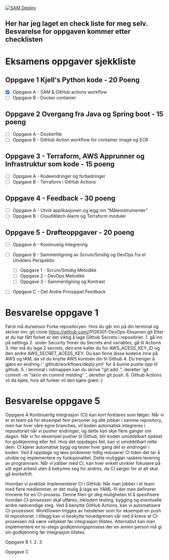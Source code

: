 [![SAM Deploy](https://github.com/HauVu94/PGR301-DevOps-Eksamen/actions/workflows/deply.yml/badge.svg)](https://github.com/HauVu94/PGR301-DevOps-Eksamen/actions/workflows/deply.yml)


## Her har jeg laget en check liste for meg selv. Besvarelse for oppgaven kommer etter checklisten

# Eksamens oppgaver sjekkliste

## Oppgave 1 Kjell's Python kode - 20 Poeng
- [x] Oppgave A - SAM & GitHub actions workflow
- [ ] Oppgave B - Docker container

## Oppgave 2 Overgang fra Java og Spring boot - 15 poeng
- [ ] Oppgave A - Dockerfile
- [ ] Oppgave B - GitHub Action workflow for container image og ECR

## Oppgave 3 - Terraform, AWS Apprunner og Infrastruktur som kode - 15 poeng
- [ ] Oppgave A - Kodeendringer og forbedringer
- [ ] Oppgave B - Terraform i GitHub Actions

## Oppgave 4 - Feedback - 30 poeng
- [ ] Oppgave A - Utvid applikasjonen og legg inn "Måleinstrumenter"
- [ ] Oppgave B - CloudWatch Alarm og Terraform moduler

## Oppgave 5 - Drøfteoppgaver - 20 poeng
- [ ] Oppgave A - Kontinuelig Integrering

- [ ] Oppgave B - Sammenligning av Scrum/Smidig og DevOps fra et Utviklers Perspektiv 
    - [ ] Oppgave 1 - Scrum/Smidig Metodikk
    - [ ] Oppgave 2 - DevOps Metodikk
    - [ ] Oppgave 3 - Sammenligning og Kontrast
  
- [ ] Oppgave C - Det Andre Prinsippet Feedback 


# Besvarelse oppgave 1

Først må du/sensor Forke repositoryen.
Hvis du går inn på din terminal og skriver inn: git clone https://github.com/<DIN GITHUB BRUKER>/PGR301-DevOps-Eksamen.git
Etter at du har fått forket er det viktig å lage Github Secrets i repositiriet.
    1. gå inn på settings
    2. under Security finner du Secrets and variables, gå til Actions
    3. Her må du lage 2 secrets, den ene kaller du for AWS_ACESS_KEY_ID og den andre AWS_SECRET_ACESS_KEY. Du kan finne disse kodene inne på AWS og IAM, da vil du knytte AWS kontoen din til Github
    4. Du trenger å gjøre en endring i '.github/workflows/deply.yml' for å kunne pushe opp til github.
    5. i terminal i rotmappen kan du skrive "git add .", deretter 'git commit -m "skriv en commit melding" ', deretter git push. 
    6. Github Actions vil da kjøre, hvis alt funker vil den kjøre grønt :)
    
    

    
    

# Besvarelse oppgave 5

Oppgave A
Kontinuerlig integrasjon (CI) kan kort forklares som følger: 
Når vi er et team på for eksempel fem personer og alle jobber i samme repository, men har hver våre egne branches, 
vil koden automatisk integreres i repositoriet når vi pusher endringer, og dette kan skje flere ganger om dagen. 
Når vi for eksempel pusher til Github, blir koden umiddelbart sjekket for godkjenning eller feil. Hvis det oppdages feil, kan vi umiddelbart rette dem. 
CI kjører automatisk bygg og tester hver gang det er endringer i koden.
Ved å oppdage og løse problemer tidlig reduserer CI tiden det tar å utvikle og implementere ny funksjonalitet. 
Dette muliggjør raskere levering av programvare. Når vi jobber med CI, kan hver enkelt utvikler fokusere på sitt eget arbeid uten å bekymre seg for andres, 
da CI sørger for at alt skal gå knirkefritt.


Hvordan vi praktisk implementerer CI i GitHub:
Når man jobber i et team med flere medlemmer, er det mulig å lage en YAML-fil der man definerer trinnene for en CI-prosess. 
Denne filen gir deg muligheten til å spesifisere hvordan CI-prosessen skal utføres, inkludert testing, bygging og eventuelle andre nødvendige steg.
Ved å benytte GitHub Actions, kan vi automatisere CI-prosessen. Workflowen trigges av hendelser som for eksempel en push til repositoriet. 
I tillegg kan vi beskytte hovedgrenen vår ved å kreve at CI-prosessen må være vellykket før integrasjon tillates. 
Alternativt kan man implementere en to-stegs godkjenningsprosess der en annen person må gi sin godkjenning før integrasjon tillates.


Oppgave B 
 1.
 2.
 3.
 
Oppgave C


